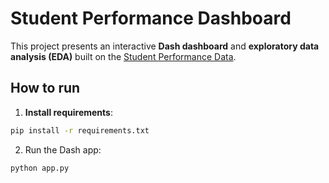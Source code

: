 # Student Performance Dashboard

This project presents an interactive **Dash dashboard** and **exploratory data analysis (EDA)** built on the [Student Performance Data](https://www.kaggle.com/datasets/devansodariya/student-performance-data).

## How to run
1. **Install requirements**:
```bash
pip install -r requirements.txt
```

2. Run the Dash app:
```
python app.py
```